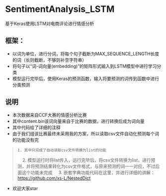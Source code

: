 # SentimentAnalysis_LSTM
基于Keras使用LSTM对电商评论进行情感分析


## 框架：
- 以词为单位，进行分词，将每个句子截断为MAX_SEQUENCE_LENGTH长度的词（长则截断，不够则补空字符串）
- 将句子以“词-词向量(embedding)”的矩阵形式输入到LSTM模型中进行学习分类
- 模型运行完毕后，使用Keras的预测函数，输入将要预测的词传到函数中进行分类预测


## 说明
- 本次数据来自CCF大赛的情感分析比赛
- 其中content.bin该词向量来自于比赛的数据，进行转换后成为词向量
- 其中代码给了详细的注释
- 由于我们组该比赛最终未采用我的方案，所以读取csv文件自动化预测每个词的功能没有完
>     1. 其中只完成了自动读取csv文件转换为list的功能
>     2. 模型运行时将list传入，运行完毕后，将csv文件转换为list，进行预测，并将预测结果转化为csv文件格式，与原来预测的词一一对应，不过后面这个功能未完成
>     3. 嵌套字典功能代码在这里，并进行详细的讲解：https://github.com/xs-L/NestedDict
- 欢迎大家star


